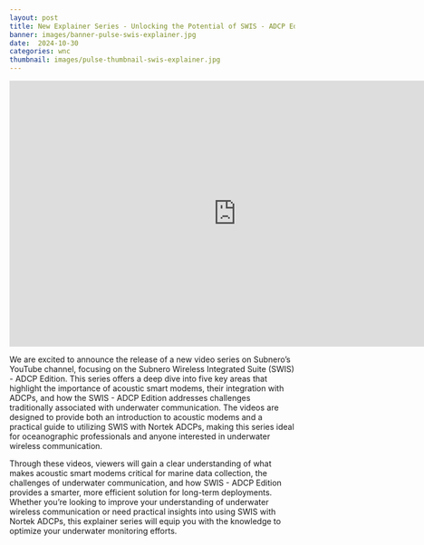 ```yaml
---
layout: post
title: New Explainer Series - Unlocking the Potential of SWIS - ADCP Edition
banner: images/banner-pulse-swis-explainer.jpg
date:  2024-10-30
categories: wnc
thumbnail: images/pulse-thumbnail-swis-explainer.jpg
---
```


<p align="center"><iframe width="800" height="470" src="https://www.youtube.com/embed/videoseries?si=j153pVtadCERBaWH&amp;list=PLnqY-RltGuGX5QMJG-hjfa3q1oQKDdNPX" title="YouTube video player" frameborder="0" allow="accelerometer; autoplay; clipboard-write; encrypted-media; gyroscope; picture-in-picture; web-share" referrerpolicy="strict-origin-when-cross-origin" allowfullscreen></iframe></p>

We are excited to announce the release of a new video series on Subnero’s YouTube channel, focusing on the Subnero Wireless Integrated Suite (SWIS) - ADCP Edition. This series offers a deep dive into five key areas that highlight the importance of acoustic smart modems, their integration with ADCPs, and how the SWIS - ADCP Edition addresses challenges traditionally associated with underwater communication. The videos are designed to provide both an introduction to acoustic modems and a practical guide to utilizing SWIS with Nortek ADCPs, making this series ideal for oceanographic professionals and anyone interested in underwater wireless communication.

Through these videos, viewers will gain a clear understanding of what makes acoustic smart modems critical for marine data collection, the challenges of underwater communication, and how SWIS - ADCP Edition provides a smarter, more efficient solution for long-term deployments. Whether you’re looking to improve your understanding of underwater wireless communication or need practical insights into using SWIS with Nortek ADCPs, this explainer series will equip you with the knowledge to optimize your underwater monitoring efforts.
